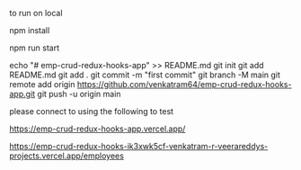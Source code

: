 to run on local

npm install

npm run start




echo "# emp-crud-redux-hooks-app" >> README.md
git init
git add README.md
git add .
git commit -m "first commit"
git branch -M main
git remote add origin https://github.com/venkatram64/emp-crud-redux-hooks-app.git
git push -u origin main


please connect to  using the following to test

https://emp-crud-redux-hooks-app.vercel.app/


https://emp-crud-redux-hooks-ik3xwk5cf-venkatram-r-veerareddys-projects.vercel.app/employees